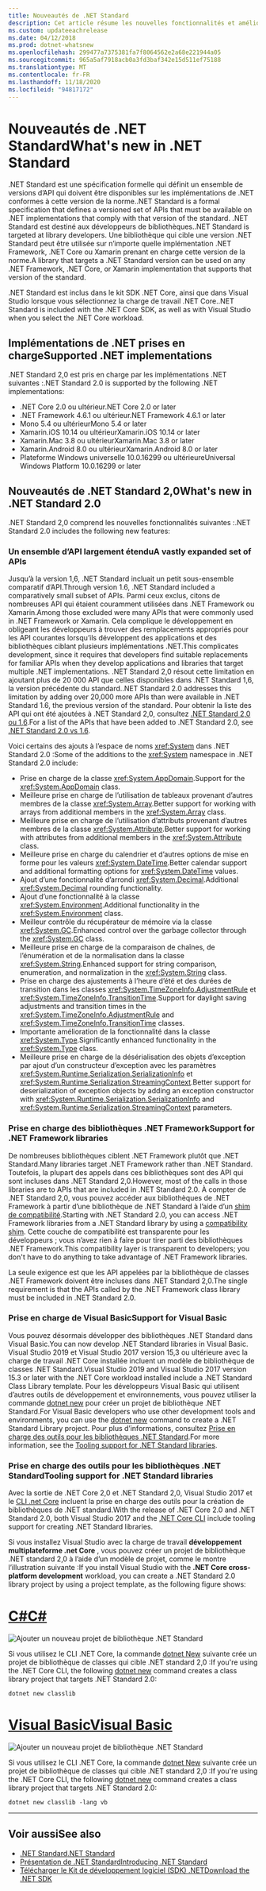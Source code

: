 ```yaml
---
title: Nouveautés de .NET Standard
description: Cet article résume les nouvelles fonctionnalités et améliorations de chaque nouvelle version de .NET Standard.
ms.custom: updateeachrelease
ms.date: 04/12/2018
ms.prod: dotnet-whatsnew
ms.openlocfilehash: 299477a7375381fa7f8064562e2a68e221944a05
ms.sourcegitcommit: 965a5af7918acb0a3fd3baf342e15d511ef75188
ms.translationtype: MT
ms.contentlocale: fr-FR
ms.lasthandoff: 11/18/2020
ms.locfileid: "94817172"
---
```

# <a name="whats-new-in-net-standard"></a><span data-ttu-id="601f4-103">Nouveautés de .NET Standard</span><span class="sxs-lookup"><span data-stu-id="601f4-103">What's new in .NET Standard</span></span>

<span data-ttu-id="601f4-104">.NET Standard est une spécification formelle qui définit un ensemble de versions d’API qui doivent être disponibles sur les implémentations de .NET conformes à cette version de la norme.</span><span class="sxs-lookup"><span data-stu-id="601f4-104">.NET Standard is a formal specification that defines a versioned set of APIs that must be available on .NET implementations that comply with that version of the standard.</span></span> <span data-ttu-id="601f4-105">.NET Standard est destiné aux développeurs de bibliothèques.</span><span class="sxs-lookup"><span data-stu-id="601f4-105">.NET Standard is targeted at library developers.</span></span> <span data-ttu-id="601f4-106">Une bibliothèque qui cible une version .NET Standard peut être utilisée sur n’importe quelle implémentation .NET Framework, .NET Core ou Xamarin prenant en charge cette version de la norme.</span><span class="sxs-lookup"><span data-stu-id="601f4-106">A library that targets a .NET Standard version can be used on any .NET Framework, .NET Core, or Xamarin implementation that supports that version of the standard.</span></span>

<span data-ttu-id="601f4-107">.NET Standard est inclus dans le kit SDK .NET Core, ainsi que dans Visual Studio lorsque vous sélectionnez la charge de travail .NET Core.</span><span class="sxs-lookup"><span data-stu-id="601f4-107">.NET Standard is included with the .NET Core SDK, as well as with Visual Studio when you select the .NET Core workload.</span></span>

## <a name="supported-net-implementations"></a><span data-ttu-id="601f4-108">Implémentations de .NET prises en charge</span><span class="sxs-lookup"><span data-stu-id="601f4-108">Supported .NET implementations</span></span>

<span data-ttu-id="601f4-109">.NET Standard 2,0 est pris en charge par les implémentations .NET suivantes :</span><span class="sxs-lookup"><span data-stu-id="601f4-109">.NET Standard 2.0 is supported by the following .NET implementations:</span></span>

- <span data-ttu-id="601f4-110">.NET Core 2.0 ou ultérieur</span><span class="sxs-lookup"><span data-stu-id="601f4-110">.NET Core 2.0 or later</span></span>
- <span data-ttu-id="601f4-111">.NET Framework 4.6.1 ou ultérieur</span><span class="sxs-lookup"><span data-stu-id="601f4-111">.NET Framework 4.6.1 or later</span></span>
- <span data-ttu-id="601f4-112">Mono 5.4 ou ultérieur</span><span class="sxs-lookup"><span data-stu-id="601f4-112">Mono 5.4 or later</span></span>
- <span data-ttu-id="601f4-113">Xamarin.iOS 10.14 ou ultérieur</span><span class="sxs-lookup"><span data-stu-id="601f4-113">Xamarin.iOS 10.14 or later</span></span>
- <span data-ttu-id="601f4-114">Xamarin.Mac 3.8 ou ultérieur</span><span class="sxs-lookup"><span data-stu-id="601f4-114">Xamarin.Mac 3.8 or later</span></span>
- <span data-ttu-id="601f4-115">Xamarin.Android 8.0 ou ultérieur</span><span class="sxs-lookup"><span data-stu-id="601f4-115">Xamarin.Android 8.0 or later</span></span>
- <span data-ttu-id="601f4-116">Plateforme Windows universelle 10.0.16299 ou ultérieure</span><span class="sxs-lookup"><span data-stu-id="601f4-116">Universal Windows Platform 10.0.16299 or later</span></span>

## <a name="whats-new-in-net-standard-20"></a><span data-ttu-id="601f4-117">Nouveautés de .NET Standard 2,0</span><span class="sxs-lookup"><span data-stu-id="601f4-117">What's new in .NET Standard 2.0</span></span>

<span data-ttu-id="601f4-118">.NET Standard 2,0 comprend les nouvelles fonctionnalités suivantes :</span><span class="sxs-lookup"><span data-stu-id="601f4-118">.NET Standard 2.0 includes the following new features:</span></span>

### <a name="a-vastly-expanded-set-of-apis"></a><span data-ttu-id="601f4-119">Un ensemble d’API largement étendu</span><span class="sxs-lookup"><span data-stu-id="601f4-119">A vastly expanded set of APIs</span></span>

<span data-ttu-id="601f4-120">Jusqu’à la version 1,6, .NET Standard incluait un petit sous-ensemble comparatif d’API.</span><span class="sxs-lookup"><span data-stu-id="601f4-120">Through version 1.6, .NET Standard included a comparatively small subset of APIs.</span></span> <span data-ttu-id="601f4-121">Parmi ceux exclus, citons de nombreuses API qui étaient couramment utilisées dans .NET Framework ou Xamarin.</span><span class="sxs-lookup"><span data-stu-id="601f4-121">Among those excluded were many APIs that were commonly used in .NET Framework or Xamarin.</span></span> <span data-ttu-id="601f4-122">Cela complique le développement en obligeant les développeurs à trouver des remplacements appropriés pour les API courantes lorsqu’ils développent des applications et des bibliothèques ciblant plusieurs implémentations .NET.</span><span class="sxs-lookup"><span data-stu-id="601f4-122">This complicates development, since it requires that developers find suitable replacements for familiar APIs when they develop applications and libraries that target multiple .NET implementations.</span></span> <span data-ttu-id="601f4-123">.NET Standard 2,0 résout cette limitation en ajoutant plus de 20 000 API que celles disponibles dans .NET Standard 1,6, la version précédente du standard.</span><span class="sxs-lookup"><span data-stu-id="601f4-123">.NET Standard 2.0 addresses this limitation by adding over 20,000 more APIs than were available in .NET Standard 1.6, the previous version of the standard.</span></span> <span data-ttu-id="601f4-124">Pour obtenir la liste des API qui ont été ajoutées à .NET Standard 2,0, consultez [.NET Standard 2,0 ou 1,6](https://raw.githubusercontent.com/dotnet/standard/master/docs/versions/netstandard2.0_diff.md).</span><span class="sxs-lookup"><span data-stu-id="601f4-124">For a list of the APIs that have been added to .NET Standard 2.0, see [.NET Standard 2.0 vs 1.6](https://raw.githubusercontent.com/dotnet/standard/master/docs/versions/netstandard2.0_diff.md).</span></span>

<span data-ttu-id="601f4-125">Voici certains des ajouts à l’espace de noms <xref:System> dans .NET Standard 2.0 :</span><span class="sxs-lookup"><span data-stu-id="601f4-125">Some of the additions to the <xref:System> namespace in .NET Standard 2.0 include:</span></span>

- <span data-ttu-id="601f4-126">Prise en charge de la classe <xref:System.AppDomain>.</span><span class="sxs-lookup"><span data-stu-id="601f4-126">Support for the <xref:System.AppDomain> class.</span></span>
- <span data-ttu-id="601f4-127">Meilleure prise en charge de l’utilisation de tableaux provenant d’autres membres de la classe <xref:System.Array>.</span><span class="sxs-lookup"><span data-stu-id="601f4-127">Better support for working with arrays from additional members in the <xref:System.Array> class.</span></span>
- <span data-ttu-id="601f4-128">Meilleure prise en charge de l’utilisation d’attributs provenant d’autres membres de la classe <xref:System.Attribute>.</span><span class="sxs-lookup"><span data-stu-id="601f4-128">Better support for working with attributes from additional members in the <xref:System.Attribute> class.</span></span>
- <span data-ttu-id="601f4-129">Meilleure prise en charge du calendrier et d’autres options de mise en forme pour les valeurs <xref:System.DateTime>.</span><span class="sxs-lookup"><span data-stu-id="601f4-129">Better calendar support and additional formatting options for <xref:System.DateTime> values.</span></span>
- <span data-ttu-id="601f4-130">Ajout d’une fonctionnalité d’arrondi <xref:System.Decimal>.</span><span class="sxs-lookup"><span data-stu-id="601f4-130">Additional <xref:System.Decimal> rounding functionality.</span></span>
- <span data-ttu-id="601f4-131">Ajout d’une fonctionnalité à la classe <xref:System.Environment>.</span><span class="sxs-lookup"><span data-stu-id="601f4-131">Additional functionality in the <xref:System.Environment> class.</span></span>
- <span data-ttu-id="601f4-132">Meilleur contrôle du récupérateur de mémoire via la classe <xref:System.GC>.</span><span class="sxs-lookup"><span data-stu-id="601f4-132">Enhanced control over the garbage collector through the <xref:System.GC> class.</span></span>
- <span data-ttu-id="601f4-133">Meilleure prise en charge de la comparaison de chaînes, de l’énumération et de la normalisation dans la classe <xref:System.String>.</span><span class="sxs-lookup"><span data-stu-id="601f4-133">Enhanced support for string comparison, enumeration, and normalization in the <xref:System.String> class.</span></span>
- <span data-ttu-id="601f4-134">Prise en charge des ajustements à l’heure d’été et des durées de transition dans les classes <xref:System.TimeZoneInfo.AdjustmentRule> et <xref:System.TimeZoneInfo.TransitionTime>.</span><span class="sxs-lookup"><span data-stu-id="601f4-134">Support for daylight saving adjustments and transition times in the <xref:System.TimeZoneInfo.AdjustmentRule> and <xref:System.TimeZoneInfo.TransitionTime> classes.</span></span>
- <span data-ttu-id="601f4-135">Importante amélioration de la fonctionnalité dans la classe <xref:System.Type>.</span><span class="sxs-lookup"><span data-stu-id="601f4-135">Significantly enhanced functionality in the <xref:System.Type> class.</span></span>
- <span data-ttu-id="601f4-136">Meilleure prise en charge de la désérialisation des objets d’exception par ajout d’un constructeur d’exception avec les paramètres <xref:System.Runtime.Serialization.SerializationInfo> et <xref:System.Runtime.Serialization.StreamingContext>.</span><span class="sxs-lookup"><span data-stu-id="601f4-136">Better support for deserialization of exception objects by adding an exception constructor with <xref:System.Runtime.Serialization.SerializationInfo> and <xref:System.Runtime.Serialization.StreamingContext> parameters.</span></span>

### <a name="support-for-net-framework-libraries"></a><span data-ttu-id="601f4-137">Prise en charge des bibliothèques .NET Framework</span><span class="sxs-lookup"><span data-stu-id="601f4-137">Support for .NET Framework libraries</span></span>

<span data-ttu-id="601f4-138">De nombreuses bibliothèques ciblent .NET Framework plutôt que .NET Standard.</span><span class="sxs-lookup"><span data-stu-id="601f4-138">Many libraries target .NET Framework rather than .NET Standard.</span></span> <span data-ttu-id="601f4-139">Toutefois, la plupart des appels dans ces bibliothèques sont des API qui sont incluses dans .NET Standard 2,0.</span><span class="sxs-lookup"><span data-stu-id="601f4-139">However, most of the calls in those libraries are to APIs that are included in .NET Standard 2.0.</span></span> <span data-ttu-id="601f4-140">À compter de .NET Standard 2,0, vous pouvez accéder aux bibliothèques de .NET Framework à partir d’une bibliothèque de .NET Standard à l’aide d’un [shim de compatibilité](https://github.com/dotnet/standard/blob/master/docs/planning/netstandard-2.0/README.md#assembly-unification).</span><span class="sxs-lookup"><span data-stu-id="601f4-140">Starting with .NET Standard 2.0, you can access .NET Framework libraries from a .NET Standard library by using a [compatibility shim](https://github.com/dotnet/standard/blob/master/docs/planning/netstandard-2.0/README.md#assembly-unification).</span></span> <span data-ttu-id="601f4-141">Cette couche de compatibilité est transparente pour les développeurs ; vous n’avez rien à faire pour tirer parti des bibliothèques .NET Framework.</span><span class="sxs-lookup"><span data-stu-id="601f4-141">This compatibility layer is transparent to developers; you don't have to do anything to take advantage of .NET Framework libraries.</span></span>

<span data-ttu-id="601f4-142">La seule exigence est que les API appelées par la bibliothèque de classes .NET Framework doivent être incluses dans .NET Standard 2,0.</span><span class="sxs-lookup"><span data-stu-id="601f4-142">The single requirement is that the APIs called by the .NET Framework class library must be included in .NET Standard 2.0.</span></span>

### <a name="support-for-visual-basic"></a><span data-ttu-id="601f4-143">Prise en charge de Visual Basic</span><span class="sxs-lookup"><span data-stu-id="601f4-143">Support for Visual Basic</span></span>

<span data-ttu-id="601f4-144">Vous pouvez désormais développer des bibliothèques .NET Standard dans Visual Basic.</span><span class="sxs-lookup"><span data-stu-id="601f4-144">You can now develop .NET Standard libraries in Visual Basic.</span></span> <span data-ttu-id="601f4-145">Visual Studio 2019 et Visual Studio 2017 version 15,3 ou ultérieure avec la charge de travail .NET Core installée incluent un modèle de bibliothèque de classes .NET Standard.</span><span class="sxs-lookup"><span data-stu-id="601f4-145">Visual Studio 2019 and Visual Studio 2017 version 15.3 or later with the .NET Core workload installed include a .NET Standard Class Library template.</span></span> <span data-ttu-id="601f4-146">Pour les développeurs Visual Basic qui utilisent d’autres outils de développement et environnements, vous pouvez utiliser la commande [dotnet new](../../core/tools/dotnet-new.md) pour créer un projet de bibliothèque .NET Standard.</span><span class="sxs-lookup"><span data-stu-id="601f4-146">For Visual Basic developers who use other development tools and environments, you can use the [dotnet new](../../core/tools/dotnet-new.md) command to create a .NET Standard Library project.</span></span> <span data-ttu-id="601f4-147">Pour plus d’informations, consultez [Prise en charge des outils pour les bibliothèques .NET Standard](#tooling-support-for-net-standard-libraries).</span><span class="sxs-lookup"><span data-stu-id="601f4-147">For more information, see the [Tooling support for .NET Standard libraries](#tooling-support-for-net-standard-libraries).</span></span>

### <a name="tooling-support-for-net-standard-libraries"></a><span data-ttu-id="601f4-148">Prise en charge des outils pour les bibliothèques .NET Standard</span><span class="sxs-lookup"><span data-stu-id="601f4-148">Tooling support for .NET Standard libraries</span></span>

<span data-ttu-id="601f4-149">Avec la sortie de .NET Core 2,0 et .NET Standard 2,0, Visual Studio 2017 et le [CLI .net Core](../../core/tools/index.md) incluent la prise en charge des outils pour la création de bibliothèques de .NET standard.</span><span class="sxs-lookup"><span data-stu-id="601f4-149">With the release of .NET Core 2.0 and .NET Standard 2.0, both Visual Studio 2017 and the [.NET Core CLI](../../core/tools/index.md) include tooling support for creating .NET Standard libraries.</span></span>

<span data-ttu-id="601f4-150">Si vous installez Visual Studio avec la charge de travail **développement multiplateforme .net Core** , vous pouvez créer un projet de bibliothèque .NET standard 2,0 à l’aide d’un modèle de projet, comme le montre l’illustration suivante :</span><span class="sxs-lookup"><span data-stu-id="601f4-150">If you install Visual Studio with the **.NET Core cross-platform development** workload, you can create a .NET Standard 2.0 library project by using a project template, as the following figure shows:</span></span>

<!-- markdownlint-disable MD025 -->

# <a name="c"></a>[<span data-ttu-id="601f4-151">C#</span><span class="sxs-lookup"><span data-stu-id="601f4-151">C#</span></span>](#tab/csharp)

![Ajouter un nouveau projet de bibliothèque .NET Standard](./media/std-project-cs.png)

<span data-ttu-id="601f4-153">Si vous utilisez le CLI .NET Core, la commande [dotnet New](../../core/tools/dotnet-new.md) suivante crée un projet de bibliothèque de classes qui cible .NET standard 2,0 :</span><span class="sxs-lookup"><span data-stu-id="601f4-153">If you're using the .NET Core CLI, the following [dotnet new](../../core/tools/dotnet-new.md) command creates a class library project that targets .NET Standard 2.0:</span></span>

```dotnetcli
dotnet new classlib
```

# <a name="visual-basic"></a>[<span data-ttu-id="601f4-154">Visual Basic</span><span class="sxs-lookup"><span data-stu-id="601f4-154">Visual Basic</span></span>](#tab/vb)

![Ajouter un nouveau projet de bibliothèque .NET Standard](./media/std-project-vb.png)

<span data-ttu-id="601f4-156">Si vous utilisez le CLI .NET Core, la commande [dotnet New](../../core/tools/dotnet-new.md) suivante crée un projet de bibliothèque de classes qui cible .NET standard 2,0 :</span><span class="sxs-lookup"><span data-stu-id="601f4-156">If you're using the .NET Core CLI, the following [dotnet new](../../core/tools/dotnet-new.md) command creates a class library project that targets .NET Standard 2.0:</span></span>

```dotnetcli
dotnet new classlib -lang vb
```

---

## <a name="see-also"></a><span data-ttu-id="601f4-157">Voir aussi</span><span class="sxs-lookup"><span data-stu-id="601f4-157">See also</span></span>

- [<span data-ttu-id="601f4-158">.NET Standard</span><span class="sxs-lookup"><span data-stu-id="601f4-158">.NET Standard</span></span>](../net-standard.md)
- [<span data-ttu-id="601f4-159">Présentation de .NET Standard</span><span class="sxs-lookup"><span data-stu-id="601f4-159">Introducing .NET Standard</span></span>](https://devblogs.microsoft.com/dotnet/introducing-net-standard/)
- [<span data-ttu-id="601f4-160">Télécharger le Kit de développement logiciel (SDK) .NET</span><span class="sxs-lookup"><span data-stu-id="601f4-160">Download the .NET SDK</span></span>](https://dotnet.microsoft.com/download)
